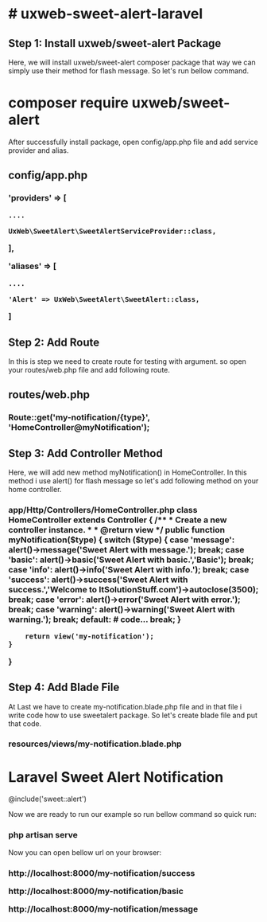 <h1># uxweb-sweet-alert-laravel</h1>
<h2>Step 1: Install uxweb/sweet-alert Package</h2>

Here, we will install uxweb/sweet-alert composer package that way we can simply use their method for flash message. So let's run bellow command.

<h1>composer require uxweb/sweet-alert</h1>

After successfully install package, open config/app.php file and add service provider and alias.

<h2>config/app.php</h2>

<h3>'providers' => [

	....

	UxWeb\SweetAlert\SweetAlertServiceProvider::class,

],

'aliases' => [

	....

	'Alert' => UxWeb\SweetAlert\SweetAlert::class,

]
</h3>

<h2>Step 2: Add Route</h2>

In this is step we need to create route for testing with argument. so open your routes/web.php file and add following route.

<h2>routes/web.php</h2>

<h3>Route::get('my-notification/{type}', 'HomeController@myNotification');</h3>

<h2>Step 3: Add Controller Method</h2>

Here, we will add new method myNotification() in HomeController. In this method i use alert() for flash message so let's add following method on your home controller.

<h3>app/Http/Controllers/HomeController.php
class HomeController extends Controller
{
    /**
     * Create a new controller instance.
     *
     * @return view
     */
    public function myNotification($type)
    {
        switch ($type) {
            case 'message':
                alert()->message('Sweet Alert with message.');
                break;
            case 'basic':
                alert()->basic('Sweet Alert with basic.','Basic');
                break;
            case 'info':
                alert()->info('Sweet Alert with info.');
                break;
            case 'success':
                alert()->success('Sweet Alert with success.','Welcome to ItSolutionStuff.com')->autoclose(3500);
                break;
            case 'error':
                alert()->error('Sweet Alert with error.');
                break;
            case 'warning':
                alert()->warning('Sweet Alert with warning.');
                break;
            default:
                # code...
                break;
        }


        return view('my-notification');
    }
}
</h3>

<h2>
Step 4: Add Blade File
</h2>
At Last we have to create my-notification.blade.php file and in that file i write code how to use sweetalert package. So let's create blade file and put that code.
<h3>
resources/views/my-notification.blade.php

<!DOCTYPE html>
<html>
<head>
	<title>Laravel Sweet Alert Notification</title>
	<link rel="stylesheet" href="http://demo.itsolutionstuff.com/plugin/bootstrap-3.min.css">
	<script src="http://demo.itsolutionstuff.com/plugin/jquery.js"></script>
	<link rel="stylesheet" href="https://cdnjs.cloudflare.com/ajax/libs/sweetalert/1.1.3/sweetalert.min.css" />
	<script src="https://cdnjs.cloudflare.com/ajax/libs/sweetalert/1.1.3/sweetalert.min.js"></script>
</head>
<body>


<h1 class="text-center">Laravel Sweet Alert Notification</h1>
@include('sweet::alert')


</body>
</html>
</h3>

Now we are ready to run our example so run bellow command so quick run:

<h3>php artisan serve</h3>

Now you can open bellow url on your browser:

<h3>http://localhost:8000/my-notification/success

http://localhost:8000/my-notification/basic

http://localhost:8000/my-notification/message

</h3>
